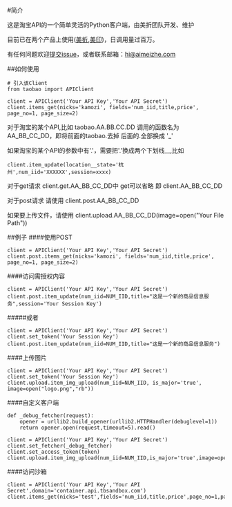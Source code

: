 #简介

这是淘宝API的一个简单灵活的Python客户端，由美折团队开发、维护

目前已在两个产品上使用([美折](http://fuwu.taobao.com/serv/detail.htm?service_id=11496&tracelog=pythonsdk),[美印](http://fuwu.taobao.com/serv/detail.htm?service_id=15665&tracelog=pythonsdk))，日调用量过百万。

有任何问题欢迎[提交issue](https://bitbucket.org/sempr/taobaopy/issues/new)，或者联系邮箱：<hi@aimeizhe.com>

##如何使用

	# 引入该Client
	from taobao import APIClient

	client = APIClient('Your API Key','Your API Secret')
	client.items_get(nicks='kamozi', fields='num_iid,title,price', page_no=1, page_size=2)

对于淘宝的某个API,比如 taobao.AA.BB.CC.DD 调用的函数名为 AA_BB_CC_DD，即将前面的taobao.去掉 后面的.全部换成 '_' 

如果淘宝的某个API的参数中有'.'，需要把'.'换成两个下划线__,比如
    
    client.item_update(location__state='杭州',num_iid='XXXXXX',session=xxxx)

对于get请求 client.get.AA_BB_CC_DD中 get可以省略 即 client.AA_BB_CC_DD

对于post请求 请使用 client.post.AA_BB_CC_DD

如果要上传文件，请使用 client.upload.AA_BB_CC_DD(image=open("Your File Path"))

##例子
####使用POST

	client = APIClient('Your API Key','Your API Secret')
	client.post.items_get(nicks='kamozi', fields='num_iid,title,price', page_no=1, page_size=2)


####访问需授权内容

	client = APIClient('Your API Key','Your API Secret')
	client.post.item_update(num_iid=NUM_IID,title="这是一个新的商品信息服务",session='Your Session Key')


#####或者

	client = APIClient('Your API Key','Your API Secret')
	client.set_token('Your Session Key')
	client.post.item_update(num_iid=NUM_IID,title="这是一个新的商品信息服务")

####上传图片

	client = APIClient('Your API Key','Your API Secret')
	client.set_token('Your Session Key')
	client.upload.item_img_upload(num_iid=NUM_IID, is_major='true', image=open("logo.png","rb"))


####自定义客户端

	def _debug_fetcher(request):
	    opener = urllib2.build_opener(urllib2.HTTPHandler(debuglevel=1))
	    return opener.open(request,timeout=5).read()
	
	client = APIClient('Your API Key','Your API Secret')
	client.set_fetcher(_debug_fetcher)
	client.set_access_token(token)
	client.upload.item_img_upload(num_iid=NUM_IID,is_major='true',image=open("logo.png","rb"))

####访问沙箱

	client = APIClient('Your API Key','Your API Secret',domain='container.api.tbsandbox.com')
	client.items_get(nicks='test',fields='num_iid,title,price',page_no=1,page_size=2)


